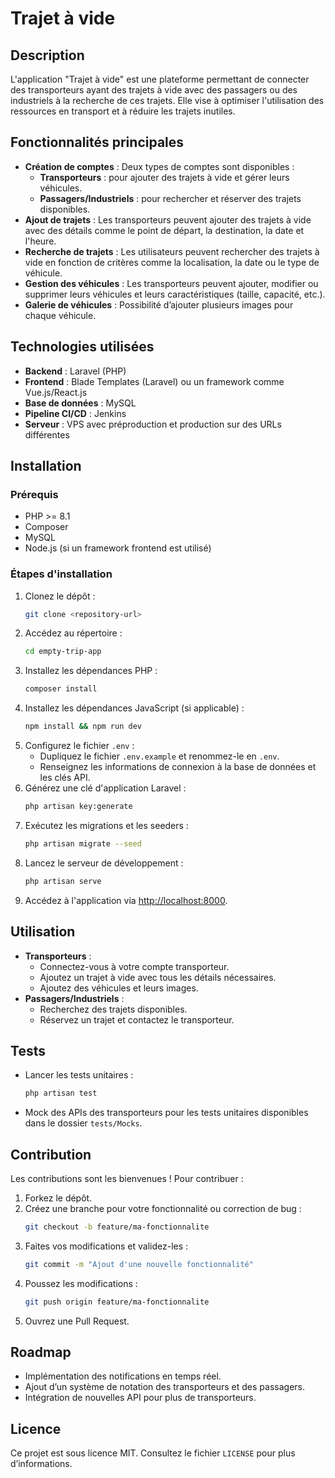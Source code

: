 # Trajet à vide

## Description
L'application "Trajet à vide" est une plateforme permettant de connecter des transporteurs ayant des trajets à vide avec des passagers ou des industriels à la recherche de ces trajets. Elle vise à optimiser l'utilisation des ressources en transport et à réduire les trajets inutiles.

## Fonctionnalités principales
- **Création de comptes** : Deux types de comptes sont disponibles :
  - **Transporteurs** : pour ajouter des trajets à vide et gérer leurs véhicules.
  - **Passagers/Industriels** : pour rechercher et réserver des trajets disponibles.
- **Ajout de trajets** : Les transporteurs peuvent ajouter des trajets à vide avec des détails comme le point de départ, la destination, la date et l'heure.
- **Recherche de trajets** : Les utilisateurs peuvent rechercher des trajets à vide en fonction de critères comme la localisation, la date ou le type de véhicule.
- **Gestion des véhicules** : Les transporteurs peuvent ajouter, modifier ou supprimer leurs véhicules et leurs caractéristiques (taille, capacité, etc.).
- **Galerie de véhicules** : Possibilité d’ajouter plusieurs images pour chaque véhicule.

## Technologies utilisées
- **Backend** : Laravel (PHP)
- **Frontend** : Blade Templates (Laravel) ou un framework comme Vue.js/React.js
- **Base de données** : MySQL
- **Pipeline CI/CD** : Jenkins
- **Serveur** : VPS avec préproduction et production sur des URLs différentes

## Installation
### Prérequis
- PHP >= 8.1
- Composer
- MySQL
- Node.js (si un framework frontend est utilisé)

### Étapes d'installation
1. Clonez le dépôt :
   ```bash
   git clone <repository-url>
   ```
2. Accédez au répertoire :
   ```bash
   cd empty-trip-app
   ```
3. Installez les dépendances PHP :
   ```bash
   composer install
   ```
4. Installez les dépendances JavaScript (si applicable) :
   ```bash
   npm install && npm run dev
   ```
5. Configurez le fichier `.env` :
   - Dupliquez le fichier `.env.example` et renommez-le en `.env`.
   - Renseignez les informations de connexion à la base de données et les clés API.
6. Générez une clé d'application Laravel :
   ```bash
   php artisan key:generate
   ```
7. Exécutez les migrations et les seeders :
   ```bash
   php artisan migrate --seed
   ```
8. Lancez le serveur de développement :
   ```bash
   php artisan serve
   ```
9. Accédez à l'application via [http://localhost:8000](http://localhost:8000).

## Utilisation
- **Transporteurs** :
  - Connectez-vous à votre compte transporteur.
  - Ajoutez un trajet à vide avec tous les détails nécessaires.
  - Ajoutez des véhicules et leurs images.
- **Passagers/Industriels** :
  - Recherchez des trajets disponibles.
  - Réservez un trajet et contactez le transporteur.

## Tests
- Lancer les tests unitaires :
  ```bash
  php artisan test
  ```
- Mock des APIs des transporteurs pour les tests unitaires disponibles dans le dossier `tests/Mocks`.

## Contribution
Les contributions sont les bienvenues ! Pour contribuer :
1. Forkez le dépôt.
2. Créez une branche pour votre fonctionnalité ou correction de bug :
   ```bash
   git checkout -b feature/ma-fonctionnalite
   ```
3. Faites vos modifications et validez-les :
   ```bash
   git commit -m "Ajout d'une nouvelle fonctionnalité"
   ```
4. Poussez les modifications :
   ```bash
   git push origin feature/ma-fonctionnalite
   ```
5. Ouvrez une Pull Request.

## Roadmap
- Implémentation des notifications en temps réel.
- Ajout d’un système de notation des transporteurs et des passagers.
- Intégration de nouvelles API pour plus de transporteurs.

## Licence
Ce projet est sous licence MIT. Consultez le fichier `LICENSE` pour plus d’informations.


